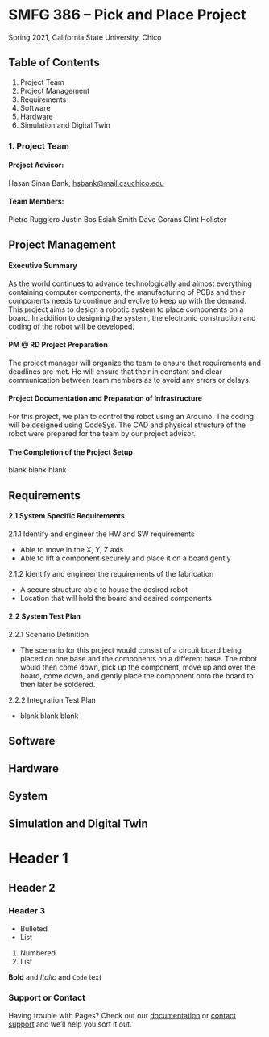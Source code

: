 # SMFG 386 – Pick and Place Project
Spring 2021, California State University, Chico

## Table of Contents
1. Project Team
2. Project Management
3. Requirements
4. Software
5. Hardware
6. Simulation and Digital Twin

### 1. Project Team
#### Project Advisor:
Hasan Sinan Bank; hsbank@mail.csuchico.edu

#### Team Members:
Pietro Ruggiero
Justin Bos
Esiah Smith
Dave Gorans
Clint Holister

## Project Management
#### Executive Summary
As the world continues to advance technologically and almost everything containing computer components, the manufacturing of PCBs and their components needs to continue and evolve to keep up with the demand.
This project aims to design a robotic system to place components on a board. In addition to designing the system, the electronic construction and coding of the robot will be developed.

#### PM @ RD Project Preparation
The project manager will organize the team to ensure that requirements and deadlines are met. He will ensure that their in constant and clear communication between team members as to avoid any errors or delays.

#### Project Documentation and Preparation of Infrastructure
For this project, we plan to control the robot using an Arduino. The coding will be designed using CodeSys.
The CAD and physical structure of the robot were prepared for the team by our project advisor.

#### The Completion of the Project Setup
blank blank blank

## Requirements
#### 2.1 System Specific Requirements
2.1.1 Identify and engineer the HW and SW requirements
- Able to move in the X, Y, Z axis
- Able to lift a component securely and place it on a board gently

2.1.2 Identify and engineer the requirements of the fabrication
- A secure structure able to house the desired robot
- Location that will hold the board and desired components

#### 2.2 System Test Plan
2.2.1 Scenario Definition
- The scenario for this project would consist of a circuit board being placed on one base and the components on a different base. The robot would then come down, pick up the component, move up and over the board, come down, and gently place the component onto the board to then later be soldered.

2.2.2 Integration Test Plan
- blank blank blank

## Software

## Hardware

## System

## Simulation and Digital Twin

# Header 1
## Header 2
### Header 3

- Bulleted
- List

1. Numbered
2. List

**Bold** and _Italic_ and `Code` text


### Support or Contact

Having trouble with Pages? Check out our [documentation](https://docs.github.com/categories/github-pages-basics/) or [contact support](https://support.github.com/contact) and we’ll help you sort it out.
